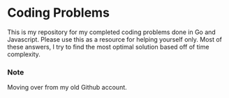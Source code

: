 # Coding Problems

This is my repository for my completed coding problems done in Go and Javascript. Please use this as a resource for helping yourself only. Most of these answers, I try to find the most optimal solution based off of time complexity. 

### Note

Moving over from my old Github account.
